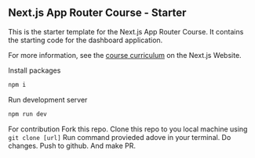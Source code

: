 ## Next.js App Router Course - Starter

This is the starter template for the Next.js App Router Course. It contains the starting code for the dashboard application.

For more information, see the [course curriculum](https://nextjs.org/learn) on the Next.js Website.

Install packages
```bash
npm i
```

Run development server
```bash
npm run dev
```

For contribution
Fork this repo. Clone this repo to you local machine using `git clone [url]` Run command provieded adove in your terminal. Do changes. Push to github. And make PR.